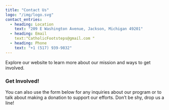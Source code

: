 ```yaml
---
title: "Contact Us"
logo: "/img/logo.svg"
contact_entries:
  - heading: Location
    text: "209 E Washington Avenue, Jackson, Michigan 49201"
  - heading: Email
    text:"CatholicFootsteps@gmail.com "
  - heading: Phone
    text: "+1 (517) 939-9832"
---
```


Explore our website to learn more about our mission and ways to get involved.

<h3 class="f4 b lh-title mb2">Get Involved!</h3>

You can also use the form below for any inquiries about our program or to talk about
making a donation to support our efforts.
Don’t be shy, drop us a line!
